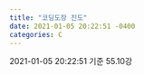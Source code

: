 ```yaml
---
title: "코딩도장 진도"
date: 2021-01-05 20:22:51 -0400
categories: C
---
```


2021-01-05 20:22:51 기준
55.10강
